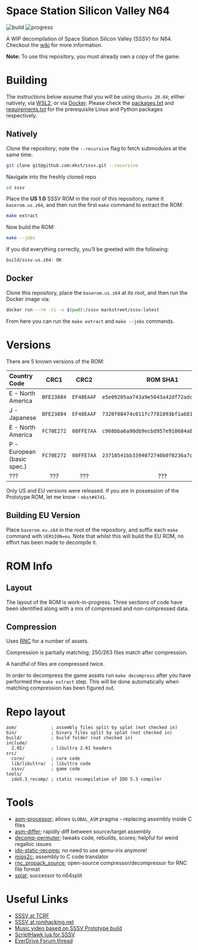 # Space Station Silicon Valley N64

![build](https://github.com/mkst/sssv/workflows/build/badge.svg)
![progress](https://img.shields.io/badge/dynamic/json?url=https%3A//sssv.deco.mp/latest.json&color=critical&label=progress&query=$.progress[?(@.version=='us')].sections[?(@.section=='all')].percent&suffix=%&link=https%3A//sssv.deco.mp&logo=github&logoColor=959da5&labelColor=353c43)

A WIP decompilation of Space Station Silicon Valley (SSSV) for N64.
Checkout the [wiki](https://github.com/mkst/sssv/wiki) for more information.

**Note:** To use this repository, you must already own a copy of the game.

# Building

The instructions below assume that you will be using `Ubuntu 20.04`; either natively, via [WSL2](https://docs.microsoft.com/en-us/windows/wsl/install-win10), or via [Docker](https://docs.docker.com/get-docker/).
Please check the [packages.txt](packages.txt) and [requirements.txt](requirements.txt) for the  prerequisite Linux and Python packages respectively.

## Natively

Clone the repository; note the `--recursive` flag to fetch submodules at the same time:

```sh
git clone git@github.com:mkst/sssv.git --recursive
```

Navigate into the freshly cloned repo

```sh
cd sssv
```

Place the **US 1.0** SSSV ROM in the root of this repository, name it `baserom.us.z64`, and then run the first `make` command to extract the ROM:

```sh
make extract
```

Now build the ROM:

```sh
make --jobs
```

If you did everything correctly, you'll be greeted with the following:

```sh
build/sssv.us.z64: OK
```

## Docker

Clone this repository, place the `baserom.us.z64` at its root, and then run the Docker image via:

```sh
docker run --rm -ti -v $(pwd):/sssv markstreet/sssv:latest
```

From here you can run the `make extract` and `make --jobs` commands.

# Versions

There are 5 known versions of the ROM:

| Country Code               | CRC1       | CRC2       | ROM SHA1                                   | Notes           | Version |
|:---------------------------|:----------:|:----------:|:------------------------------------------:|:----------------|:-------:|
| E - North America          | `BFE23884` | `EF48EAAF` | `e5e09205aa743a9e5043a42df72adc379c746b0b` | US 1.0          | `1.37`  |
| J - Japanese               | `BFE23884` | `EF48EAAF` | `7320f08474c011fc7781093bf1a6818c37ce51e2` | JP (Unreleased) | `1.37`  |
| E - North America          | `FC70E272` | `08FFE7AA` | `c968bba6a90db9ecbd957e910684a80726b0497d` | US 1.1          | `1.37`  |
| P - European (basic spec.) | `FC70E272` | `08FFE7AA` | `23710541bb3394072740b0f0236a7cb1a7d41531` | EU              | `1.37`  |
| ???                        | ???        | ???        | ???                                        | [NES World](http://www.nesworld.com/prototype-details.php?system=n64&data=124) | `1.26B` |

Only US and EU versions were released. If you are in possession of the Prototype ROM, let me know - `mkst#4741`.

## Building EU Version

Place `baserom.eu.z64` in the root of the repository, and suffix each `make` command with `VERSION=eu`. Note that whilst this will build the EU ROM, no effort has been made to decompile it.

# ROM Info

## Layout

The layout of the ROM is work-in-progress. Three sections of code have been identified along with a mix of compressed and non-compressed data.

## Compression

Uses [RNC](https://segaretro.org/Rob_Northen_compression) for a number of assets.

Compression is partially matching; 250/263 files match after compression.

A handful of files are compressed twice.

In order to decompress the game assets run `make decompress` after you have performed the `make extract` step. This will be done automatically when matching compression has been figured out.

# Repo layout

```
asm/             ; assembly files split by splat (not checked in)
bin/             ; binary files split by splat (not checked in)
build/           ; build folder (not checked in)
include/
  2.0I/          ; libultra 2.0I headers
src/
  core/          ; core code
  lib/libultra/  ; libultra code
  sssv/          ; game code
tools/
  ido5.3_recomp/ ; static recompilation of IDO 5.3 compiler
```

# Tools

 - [asm-processor](https://github.com/simonlindholm/asm-processor); allows `GLOBAL_ASM` pragma - replacing assembly inside C files
 - [asm-differ](https://github.com/simonlindholm/asm-differ); rapidly diff between source/target assembly
 - [decomp-permuter](https://github.com/simonlindholm/decomp-permuter); tweaks code, rebuilds, scores; helpful for weird regalloc issues
 - [ido-static-recomp](https://github.com/Emill/ido-static-recomp); no need to use qemu-irix anymore!
 - [mips2c](https://github.com/matt-kempster/mips_to_c.git); assembly to C code translator
 - [rnc_propack_source](https://github.com/lab313ru/rnc_propack_source); open-source compressor/decompressor for RNC file format
 - [splat](https://github.com/ethteck/splat); successor to n64split

# Useful Links
 - [SSSV at TCRF](https://tcrf.net/Space_Station_Silicon_Valley_(Nintendo_64))
 - [SSSV at romhacking.net](http://datacrystal.romhacking.net/wiki/Space_Station_Silicon_Valley_(Nintendo_64))
 - [Music video based on SSSV Prototype build](https://www.youtube.com/watch?v=IAJ4OT6-5GU)
 - [ScriptHawk lua for SSSV](https://github.com/Isotarge/ScriptHawk/blob/master/games/sssv.lua)
 - [EverDrive Forum thread](https://krikzz.com/forum/index.php?topic=6946.0)
